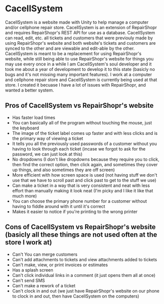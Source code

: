 # CacellSystem
CacellSystem is a website made with Unity to help manage a computer and/or cellphone repair store. CacellSystem is an extension of RepairShopr and requires RepairShopr's REST API for use as a database. CacellSystem can read, edit, etc. all tickets and customers that were previouly made by using RepairShopr's website and both website's tickets and customers are synced to the other and are viewable and edit-able by the other. CacellSystem is meant to be a replacement for using RepairShopr's website, while still being able to use RepairShopr's website for things you may use every once in a while 
I am CacellSystem's soul developer and it took me about a year of development to develop it to this state (basicly no bugs and it's not missing many important features).
I work at a computer and cellphone repair store and CacellSystem is currently being used at that store. I created it becuase I have a lot of issues with RepairShopr, and wanted a better system.
## Pros of CacellSystem vs RepairShopr's website
* Has faster load times
* You can basically all of the program without touching the mouse, just the keyboard
* The image of the ticket label comes up faster and with less clicks and is the primary way of viewing a ticket
* It tells you all the previously used passwords of a customer without you having to look through each ticket (incase we forgot to ask for the password, we can just look at this)
* No dropdowns (I don't like dropdowns because they require you to click, then find the correct option, then click again, and sometimes they cover up things, and also sometimes they are off screen)
* More efficient with how screen space is used (not having stuff we don't use that we have to scroll past and click past to get to the stuff we use)
* Can make a ticket in a way that is very consistent and neat with less effort than manually making it look neat (I'm picky and I like it like that much more)
* You can choose the primary phone number for a customer without having to fiddle around with it until it's correct
* Makes it easier to notice if you're printing to the wrong printer

## Cons of CacellSystem vs RepairShopr's website (basicly all these things are not used often at the store I work at)
* Can't You can merge customers
* Can't add attachments to tickets and view attachments added to tickets
* Can't make, view, or print invoices or estimates
* Has a splash screen
* Can't click individual links in a comment (it just opens them all at once)
* Can't send SMS
* Can't make a rework of a ticket
* Can't clock in and out (we just have RepairShopr's website on our phone to clock in and out, then have CacellSystem on the computers)
